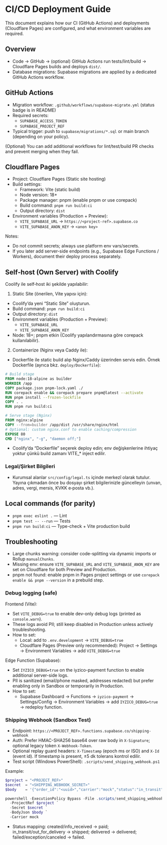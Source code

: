 # CI/CD Deployment Guide

This document explains how our CI (GitHub Actions) and deployments (Cloudflare Pages) are configured, and what environment variables are required.

## Overview
- Code → GitHub → (optional) GitHub Actions run tests/lint/build → Cloudflare Pages builds and deploys `dist/`.
- Database migrations: Supabase migrations are applied by a dedicated GitHub Actions workflow.

## GitHub Actions
- Migration workflow: `.github/workflows/supabase-migrate.yml` (status badge is in README)
- Required secrets:
  - `SUPABASE_ACCESS_TOKEN`
  - `SUPABASE_PROJECT_REF`
- Typical trigger: push to `supabase/migrations/*.sql` or main branch (depending on your policy).

(Optional) You can add additional workflows for lint/test/build PR checks and prevent merging when they fail.

## Cloudflare Pages
- Project: Cloudflare Pages (Static site hosting)
- Build settings:
  - Framework: Vite (static build)
  - Node version: 18+
  - Package manager: pnpm (enable pnpm or use corepack)
  - Build command: `pnpm run build:ci`
  - Output directory: `dist`
- Environment variables (Production + Preview):
  - `VITE_SUPABASE_URL` → `https://<project-ref>.supabase.co`
  - `VITE_SUPABASE_ANON_KEY` → `<anon key>`

Notes:
- Do not commit secrets; always use platform env vars/secrets.
- If you later add server-side endpoints (e.g., Supabase Edge Functions / Workers), document their deploy process separately.

## Self‑host (Own Server) with Coolify
Coolify ile self‑host iki şekilde yapılabilir:

1) Static Site (önerilen, Vite yapısı için):
- Coolify’da yeni “Static Site” oluşturun.
- Build command: `pnpm run build:ci`
- Output directory: `dist`
- Environment variables (Production + Preview):
  - `VITE_SUPABASE_URL`
  - `VITE_SUPABASE_ANON_KEY`
- Node: 18+; pnpm etkin (Coolify yapılandırmasına göre corepack kullanılabilir).

2) Containerize (Nginx veya Caddy ile):
- Dockerfile ile static build alıp Nginx/Caddy üzerinden servis edin. Örnek Dockerfile (ayrıca bkz. `deploy/Dockerfile`):
```dockerfile path=null start=null
# Build stage
FROM node:18-alpine as builder
WORKDIR /app
COPY package.json pnpm-lock.yaml ./
RUN corepack enable && corepack prepare pnpm@latest --activate
RUN pnpm install --frozen-lockfile
COPY . .
RUN pnpm run build:ci

# Serve stage (Nginx)
FROM nginx:alpine
COPY --from=builder /app/dist /usr/share/nginx/html
# Optional: custom nginx.conf to enable caching/compression
EXPOSE 80
CMD ["nginx", "-g", "daemon off;"]
```
- Coolify’da “Dockerfile” seçerek deploy edin; env değişkenlerine ihtiyaç yoktur çünkü build zamanı VITE_* inject edilir.

### Legal/Şirket Bilgileri
- Kurumsal alanlar `src/config/legal.ts` içinde merkezî olarak tutulur. Yayına çıkmadan önce bu dosyayı şirket bilgilerinizle güncelleyin (unvan, adres, vergi, mersis, KVKK e‑posta vb.).

## Local commands (for parity)
- `pnpm exec eslint .` — Lint
- `pnpm test -- --run` — Tests
- `pnpm run build:ci` — Type-check + Vite production build

## Troubleshooting
- Large chunks warning: consider code-splitting via dynamic imports or Rollup `manualChunks`.
- Missing env: ensure `VITE_SUPABASE_URL` and `VITE_SUPABASE_ANON_KEY` are set on Cloudflare for both Preview and Production.
- pnpm not found: enable pnpm in Pages project settings or use `corepack enable && pnpm --version` in a prebuild step.

### Debug logging (safe)
Frontend (Vite):
- Set `VITE_DEBUG=true` to enable dev-only debug logs (printed as `console.warn`).
- These logs avoid PII; still keep disabled in Production unless actively troubleshooting.
- How to set:
  - Local: add to `.env.development` → `VITE_DEBUG=true`
  - Cloudflare Pages (Preview only recommended): Project → Settings → Environment Variables → add `VITE_DEBUG=true`

Edge Function (Supabase):
- Set `IYZICO_DEBUG=true` on the iyzico-payment function to enable additional server-side logs.
- PII is sanitized (email/phone masked, addresses redacted) but prefer enabling only in Sandbox or temporarily in Production.
- How to set:
  - Supabase Dashboard → Functions → `iyzico-payment` → Settings/Config → Environment Variables → add `IYZICO_DEBUG=true` → redeploy function.

### Shipping Webhook (Sandbox Test)
- Endpoint: `https://<PROJECT_REF>.functions.supabase.co/shipping-webhook`
- Auth: Prefer HMAC-SHA256 base64 over raw body in `X-Signature`; optional legacy token `X-Webhook-Token`.
- Optional replay guard headers: `X-Timestamp` (epoch ms or ISO) and `X-Id` (event id). If timestamp is present, ±5 dk tolerans kontrol edilir.
- Test script (Windows PowerShell): `.scripts/send_shipping_webhook.ps1`

Example:
```powershell path=null start=null
$project = "<PROJECT_REF>"
$secret  = "<SHIPPING_WEBHOOK_SECRET>"
$body    = '{"order_id":"<uuid>","carrier":"mock","status":"in_transit","tracking_number":"T123"}'

powershell -ExecutionPolicy Bypass -File .scripts/send_shipping_webhook.ps1 `
  -ProjectRef $project `
  -Secret $secret `
  -BodyJson $body `
  -Carrier mock
```
- Status mapping: created/info_received → paid; in_transit/out_for_delivery → shipped; delivered → delivered; failed/exception/canceled → failed.


